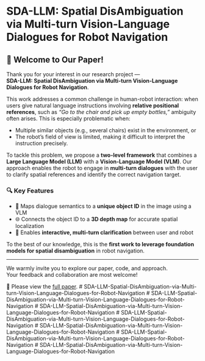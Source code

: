 # SDA-LLM: Spatial DisAmbiguation via Multi-turn Vision-Language Dialogues for Robot Navigation

## 📢 Welcome to Our Paper!

Thank you for your interest in our research project —  
**SDA-LLM: Spatial DisAmbiguation via Multi-turn Vision-Language Dialogues for Robot Navigation**.

This work addresses a common challenge in human-robot interaction: when users give natural language instructions involving **relative positional references**, such as _“Go to the chair and pick up empty bottles,”_ ambiguity often arises. This is especially problematic when:

- Multiple similar objects (e.g., several chairs) exist in the environment, or  
- The robot’s field of view is limited, making it difficult to interpret the instruction precisely.

To tackle this problem, we propose a **two-level framework** that combines a **Large Language Model (LLM)** with a **Vision-Language Model (VLM)**. Our approach enables the robot to engage in **multi-turn dialogues** with the user to clarify spatial references and identify the correct navigation target.

### 🔍 Key Features

- 🧠 Maps dialogue semantics to a **unique object ID** in the image using a VLM  
- 🌐 Connects the object ID to a **3D depth map** for accurate spatial localization  
- 🤖 Enables **interactive, multi-turn clarification** between user and robot

To the best of our knowledge, this is the **first work to leverage foundation models for spatial disambiguation** in robot navigation.

---

We warmly invite you to explore our paper, code, and approach.  
Your feedback and collaboration are most welcome!

📄 Please view the [full paper](https://arxiv.org/abs/2410.12802).
#   S D A - L L M - S p a t i a l - D i s A m b i g u a t i o n - v i a - M u l t i - t u r n - V i s i o n - L a n g u a g e - D i a l o g u e s - f o r - R o b o t - N a v i g a t i o n  
 #   S D A - L L M - S p a t i a l - D i s A m b i g u a t i o n - v i a - M u l t i - t u r n - V i s i o n - L a n g u a g e - D i a l o g u e s - f o r - R o b o t - N a v i g a t i o n  
 #   S D A - L L M - S p a t i a l - D i s A m b i g u a t i o n - v i a - M u l t i - t u r n - V i s i o n - L a n g u a g e - D i a l o g u e s - f o r - R o b o t - N a v i g a t i o n  
 #   S D A - L L M - S p a t i a l - D i s A m b i g u a t i o n - v i a - M u l t i - t u r n - V i s i o n - L a n g u a g e - D i a l o g u e s - f o r - R o b o t - N a v i g a t i o n  
 #   S D A - L L M - S p a t i a l - D i s A m b i g u a t i o n - v i a - M u l t i - t u r n - V i s i o n - L a n g u a g e - D i a l o g u e s - f o r - R o b o t - N a v i g a t i o n  
 #   S D A - L L M - S p a t i a l - D i s A m b i g u a t i o n - v i a - M u l t i - t u r n - V i s i o n - L a n g u a g e - D i a l o g u e s - f o r - R o b o t - N a v i g a t i o n  
 #   S D A - L L M - S p a t i a l - D i s A m b i g u a t i o n - v i a - M u l t i - t u r n - V i s i o n - L a n g u a g e - D i a l o g u e s - f o r - R o b o t - N a v i g a t i o n  
 